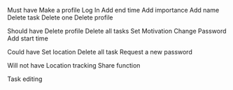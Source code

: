 

Must have
  Make a profile
  Log In
  Add end time
  Add importance
  Add name
  Delete task
  Delete one
  Delete profile
  
  

Should have
  Delete profile
  Delete all tasks
  Set Motivation
  Change Password
  Add start time
  

Could have
  Set location
  Delete all task
  Request a new password
  
Will not have
  Location tracking
  Share function
  
  Task editing
  
  



